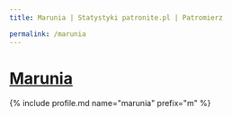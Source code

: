 ```yaml
---
title: Marunia | Statystyki patronite.pl | Patromierz

permalink: /marunia
---
```


# [Marunia](https://patronite.pl/marunia)

{% include profile.md name="marunia" prefix="m" %}
